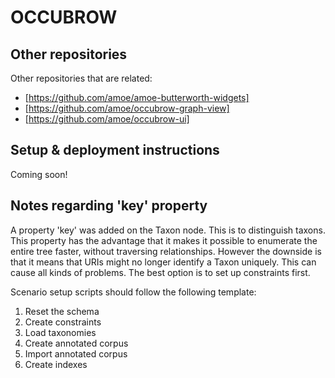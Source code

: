 # OCCUBROW

## Other repositories

Other repositories that are related:

* [https://github.com/amoe/amoe-butterworth-widgets]
* [https://github.com/amoe/occubrow-graph-view]
* [https://github.com/amoe/occubrow-ui]

## Setup & deployment instructions

Coming soon!

## Notes regarding 'key' property

A property 'key' was added on the Taxon node.  This is to distinguish taxons.
This property has the advantage that it makes it possible to enumerate the entire
tree faster, without traversing relationships.  However the downside is that
it means that URIs might no longer identify a Taxon uniquely.  This can cause
all kinds of problems.  The best option is to set up constraints first.

Scenario setup scripts should follow the following template:

1. Reset the schema
2. Create constraints
3. Load taxonomies
4. Create annotated corpus
5. Import annotated corpus
6. Create indexes

